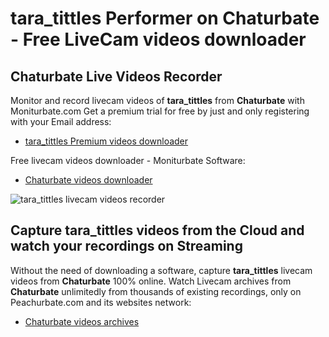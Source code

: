 # tara_tittles Performer on Chaturbate - Free LiveCam videos downloader

## Chaturbate Live Videos Recorder

Monitor and record livecam videos of **tara_tittles** from **Chaturbate** with Moniturbate.com
Get a premium trial for free by just and only registering with your Email address:
* [tara_tittles Premium videos downloader](https://moniturbate.com/request-demo-licence-key.html)

Free livecam videos downloader - Moniturbate Software:
* [Chaturbate videos downloader](https://moniturbate.com/moniturbate-download-software.html)

![tara_tittles livecam videos recorder](https://peachurnet.com/templates/moniturbate-software.png)


## Capture tara_tittles videos from the Cloud and watch your recordings on Streaming

Without the need of downloading a software, capture **tara_tittles** livecam videos from **Chaturbate** 100% online.
Watch Livecam archives from **Chaturbate** unlimitedly from thousands of existing recordings, only on Peachurbate.com and its websites network:
* [Chaturbate videos archives](https://peachurnet.com/)